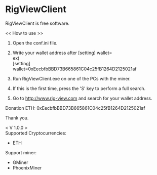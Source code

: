 # RigViewClient
RigViewClient is free software.

<< How to use >>

1. Open the conf.ini file.
2. Write your wallet address after [setting] wallet=   
ex)   
[setting]   
wallet=0xEecbfbBBD73B665861C04c25fB1264D2125021af   

3. Run RigViewClient.exe on one of the PCs with the miner.
4. If this is the first time, press the 'S' key to perform a full search.
5. Go to http://www.rig-view.com and search for your wallet address.

Donation ETH: 0xEecbfbBBD73B665861C04c25fB1264D2125021af

Thank you.



< V 1.0.0 >  
Supported Cryptocurrencies:   
- ETH   

Support miner:   
- GMiner   
- PhoenixMiner
